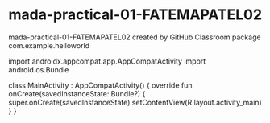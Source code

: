 # mada-practical-01-FATEMAPATEL02
mada-practical-01-FATEMAPATEL02 created by GitHub Classroom
package com.example.helloworld

import androidx.appcompat.app.AppCompatActivity
import android.os.Bundle

class MainActivity : AppCompatActivity() {
    override fun onCreate(savedInstanceState: Bundle?) {
        super.onCreate(savedInstanceState)
        setContentView(R.layout.activity_main)
    }
}
